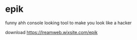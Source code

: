 # epik
funny ahh console looking tool to make you look like a hacker

download https://lreamweb.wixsite.com/epik
